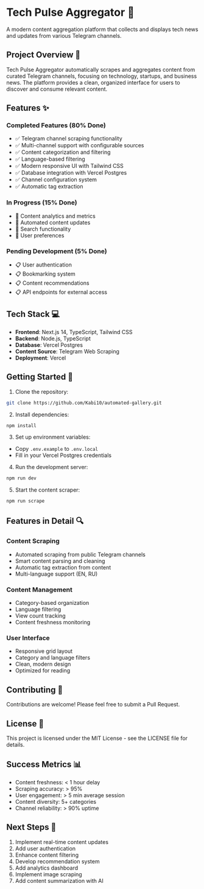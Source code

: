 # Tech Pulse Aggregator 🚀

A modern content aggregation platform that collects and displays tech news and updates from various Telegram channels.

## Project Overview 🎯

Tech Pulse Aggregator automatically scrapes and aggregates content from curated Telegram channels, focusing on technology, startups, and business news. The platform provides a clean, organized interface for users to discover and consume relevant content.

## Features ✨

### Completed Features (80% Done)
- ✅ Telegram channel scraping functionality
- ✅ Multi-channel support with configurable sources
- ✅ Content categorization and filtering
- ✅ Language-based filtering
- ✅ Modern responsive UI with Tailwind CSS
- ✅ Database integration with Vercel Postgres
- ✅ Channel configuration system
- ✅ Automatic tag extraction

### In Progress (15% Done)
- 🔄 Content analytics and metrics
- 🔄 Automated content updates
- 🔄 Search functionality
- 🔄 User preferences

### Pending Development (5% Done)
- 📋 User authentication
- 📋 Bookmarking system
- 📋 Content recommendations
- 📋 API endpoints for external access

## Tech Stack 💻

- **Frontend**: Next.js 14, TypeScript, Tailwind CSS
- **Backend**: Node.js, TypeScript
- **Database**: Vercel Postgres
- **Content Source**: Telegram Web Scraping
- **Deployment**: Vercel

## Getting Started 🚀

1. Clone the repository:
```bash
git clone https://github.com/Kabi10/automated-gallery.git
```

2. Install dependencies:
```bash
npm install
```

3. Set up environment variables:
- Copy `.env.example` to `.env.local`
- Fill in your Vercel Postgres credentials

4. Run the development server:
```bash
npm run dev
```

5. Start the content scraper:
```bash
npm run scrape
```

## Features in Detail 🔍

### Content Scraping
- Automated scraping from public Telegram channels
- Smart content parsing and cleaning
- Automatic tag extraction from content
- Multi-language support (EN, RU)

### Content Management
- Category-based organization
- Language filtering
- View count tracking
- Content freshness monitoring

### User Interface
- Responsive grid layout
- Category and language filters
- Clean, modern design
- Optimized for reading

## Contributing 🤝

Contributions are welcome! Please feel free to submit a Pull Request.

## License 📄

This project is licensed under the MIT License - see the LICENSE file for details.

## Success Metrics 📊
- Content freshness: < 1 hour delay
- Scraping accuracy: > 95%
- User engagement: > 5 min average session
- Content diversity: 5+ categories
- Channel reliability: > 90% uptime

## Next Steps 🎯
1. Implement real-time content updates
2. Add user authentication
3. Enhance content filtering
4. Develop recommendation system
5. Add analytics dashboard
6. Implement image scraping
7. Add content summarization with AI 